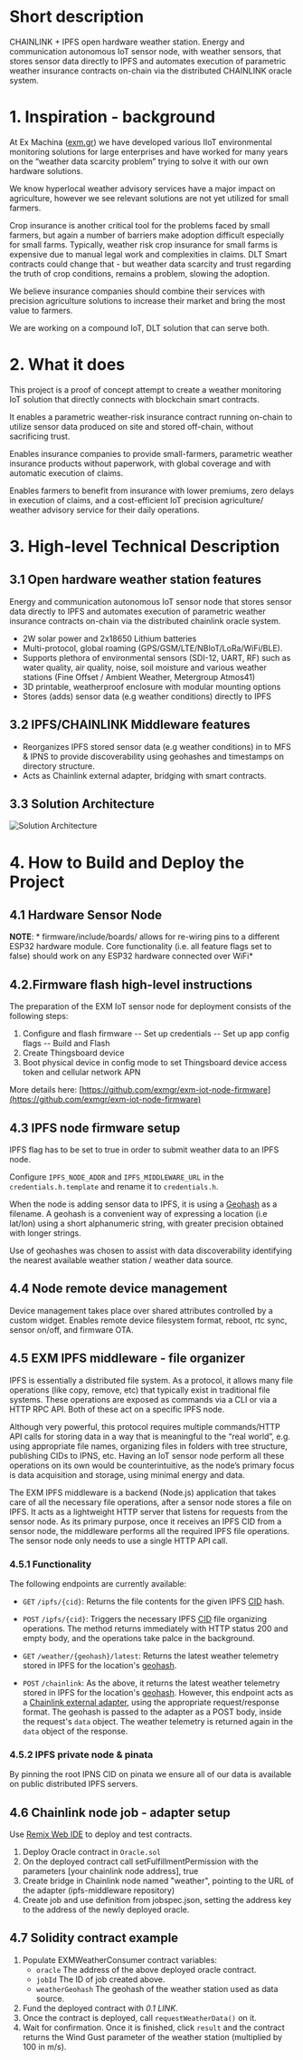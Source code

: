 # Short description

CHAINLINK + IPFS open hardware weather station. Energy and communication autonomous IoT sensor node, with weather sensors, that stores sensor data directly to IPFS and automates execution of parametric weather insurance contracts on-chain via the distributed CHAINLINK oracle system.


# 1. Inspiration - background

At Ex Machina ([exm.gr](https://exm.gr)) we have developed various IIoT environmental monitoring solutions for large enterprises and have worked for many years on the “weather data scarcity problem” trying to solve it with our own hardware solutions. 

We know hyperlocal weather advisory services have a major impact on agriculture, however we see relevant solutions are not yet utilized for small farmers.
 
Crop insurance is another critical tool for the problems faced by small farmers, but again a number of barriers make adoption difficult especially for small farms. Typically, weather risk crop insurance for small farms is expensive due to manual legal work and complexities in claims. DLT Smart contracts could change that - but weather data scarcity and trust regarding the truth of crop conditions, remains a problem, slowing the adoption.

We believe insurance companies should combine their services with precision agriculture solutions to increase their market and bring the most value to farmers. 

We are working on a compound IoT, DLT solution that can serve both.

# 2. What it does

This project is a proof of concept attempt to create a weather monitoring IoT solution that directly connects with blockchain smart contracts. 

It enables a parametric weather-risk insurance contract running on-chain to utilize sensor data produced on site and stored off-chain, without sacrificing trust. 

Enables insurance companies to provide small-farmers, parametric weather insurance products without paperwork, with global coverage and with automatic execution of claims.

Enables farmers to benefit from insurance with lower premiums, zero delays in execution of claims, and a cost-efficient IoT precision agriculture/ weather advisory service for their daily operations.

# 3. High-level Technical Description

## 3.1 Open hardware weather station features

Energy and communication autonomous IoT sensor node that stores sensor data directly to IPFS and automates execution of parametric weather insurance contracts on-chain via the distributed chainlink oracle system.

- 2W solar power and 2x18650 Lithium batteries
- Multi-protocol, global roaming (GPS/GSM/LTE/NBIoT/LoRa/WiFi/BLE).
- Supports plethora of environmental sensors (SDI-12, UART, RF) such as water quality, air quality, noise, soil moisture and various weather stations (Fine Offset / Ambient Weather, Metergroup Atmos41)
- 3D printable, weatherproof enclosure with modular mounting options
- Stores (adds) sensor data (e.g weather conditions) directly to IPFS

## 3.2 IPFS/CHAINLINK Middleware features

- Reorganizes IPFS stored sensor data (e.g weather conditions) in to MFS & IPNS to provide discoverability using geohashes and timestamps on directory structure.
- Acts as Chainlink external adapter, bridging with smart contracts.

## 3.3 Solution Architecture

![Solution Architecture](./architecture.jpg "Solution Architecture")

# 4. How to Build and Deploy the Project
## 4.1 Hardware Sensor Node
**NOTE**: * firmware/include/boards/ allows for re-wiring pins to a different ESP32 hardware module. Core functionality (i.e. all feature flags set to false) should work on any ESP32 hardware connected over WiFi*



## 4.2.Firmware flash high-level instructions 

The preparation of the EXM IoT sensor node for deployment consists of the following steps:

1. Configure and flash firmware
    -- Set up credentials
    --  Set up app config flags
    --  Build and Flash
2. Create Thingsboard device
3. Boot physical device in config mode to set Thingsboard device access token and cellular network APN

More details here:
[https://github.com/exmgr/exm-iot-node-firmware](https://github.com/exmgr/exm-iot-node-firmware)

## 4.3 IPFS node firmware setup

IPFS flag has to be set to true in order to submit weather data to an IPFS node.

Configure `IPFS_NODE_ADDR` and `IPFS_MIDDLEWARE_URL` in the `credentials.h.template` and rename it to `credentials.h`.

When the node is adding sensor data to IPFS, it is using a [Geohash](https://en.wikipedia.org/wiki/Geohash) as a filename. A geohash is a convenient way of expressing a location (i.e lat/lon) using a short alphanumeric string, with greater precision obtained with longer strings.

Use of geohashes was chosen to assist with data discoverability identifying the nearest available weather station / weather data source.

## 4.4 Node remote device management

Device management takes place over shared attributes controlled by a custom widget. Enables remote device filesystem format, reboot, rtc sync, sensor on/off, and firmware OTA.

## 4.5 EXM IPFS middleware - file organizer

IPFS is essentially a distributed file system. As a protocol, it allows many file operations (like copy, remove, etc) that typically exist in traditional file systems. These operations are exposed as commands via a CLI or via a HTTP RPC API. Both of these act on a specific IPFS node.

Although very powerful, this protocol requires multiple commands/HTTP API calls for storing data in a way that is meaningful to the “real world”, e.g. using appropriate file names, organizing files in folders with tree structure, publishing CIDs to IPNS, etc. Having an IoT sensor node perform all these operations on its own would be counterintuitive, as the node’s primary focus is data acquisition and storage, using minimal energy and data.

The EXM IPFS middleware is a backend (Node.js) application that takes care of all the necessary file operations, after a sensor node stores a file on IPFS. It acts as a lightweight HTTP server that listens for requests from the sensor node. As its primary purpose, once it receives an IPFS CID from a sensor node, the middleware performs all the required IPFS file operations. The sensor node only needs to use a single HTTP API call.

### 4.5.1 Functionality

The following endpoints are currently available:

- `GET` `/ipfs/{cid}`: Returns the file contents for the given IPFS [CID](https://docs.ipfs.io/concepts/content-addressing/) hash.

- `POST` `/ipfs/{cid}`: Triggers the necessary IPFS [CID](https://docs.ipfs.io/concepts/content-addressing/) file organizing operations. The method returns immediately with HTTP status 200 and empty body, and the operations take palce in the background.

- `GET` `/weather/{geohash}/latest`: Returns the latest weather telemetry stored in IPFS for the location's [geohash](https://en.wikipedia.org/wiki/Geohash).

- `POST` `/chainlink`: As the above, it returns the latest weather telemetry stored in IPFS for the location's [geohash](https://en.wikipedia.org/wiki/Geohash). However, this endpoint acts as a [Chainlink external adapter](https://docs.chain.link/docs/developers), using the appropriate request/response format. The geohash is passed to the adapter as a POST body, inside the request's `data` object. The weather telemetry is returned again in the `data` object of the response.

### 4.5.2 IPFS private node & pinata

By pinning the root IPNS CID on pinata we ensure all of our data is available on public distributed IPFS servers.

## 4.6 Chainlink node job - adapter setup

Use [Remix Web IDE](https://remix.ethereum.org/) to deploy and test contracts.

1. Deploy Oracle contract in `Oracle.sol`
2. On the deployed contract call setFulfillmentPermission with the parameters [your chainlink node address], true
3. Create bridge in Chainlink node named "weather", pointing to the URL of the adapter (ipfs-middleware repository)
4. Create job and use definition from jobspec.json, setting the address key to the address of the newly deployed oracle.

## 4.7 Solidity contract example
1. Populate EXMWeatherConsumer contract variables:
    - `oracle` The address of the above deployed oracle contract.
    - `jobId` The ID of job created above.
    - `weatherGeohash` The geohash of the weather station used as data source.
2. Fund the deployed contract with *0.1 LINK*.
3. Once the contract is deployed, call `requestWeatherData()` on it.
4. Wait for confirmation. Once it is finished, click `result` and the contract returns the Wind Gust parameter of the weather station (multiplied by 100 in m/s).
